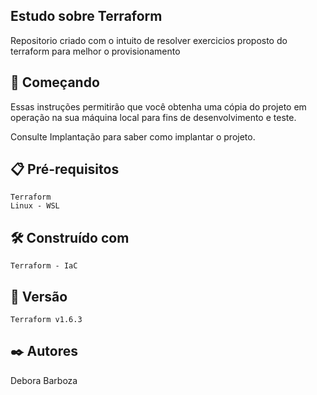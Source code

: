## Estudo sobre Terraform

Repositorio criado com o intuito de resolver exercicios proposto do terraform para melhor o provisionamento

## 🚀 Começando
Essas instruções permitirão que você obtenha uma cópia do projeto em operação na sua máquina local para fins de desenvolvimento e teste.

Consulte Implantação para saber como implantar o projeto.

## 📋 Pré-requisitos
```
Terraform
Linux - WSL
```

## 🛠️ Construído com
```
Terraform - IaC
```

## 📌 Versão
```
Terraform v1.6.3
```

## ✒️ Autores
Debora Barboza 

